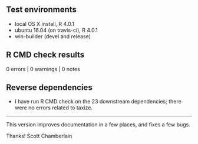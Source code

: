 ## Test environments

* local OS X install, R 4.0.1
* ubuntu 16.04 (on travis-ci), R 4.0.1
* win-builder (devel and release)

## R CMD check results

0 errors | 0 warnings | 0 notes

## Reverse dependencies

* I have run R CMD check on the 23 downstream dependencies; there were no errors related to taxize.

------

This version improves documentation in a few places, and fixes a few bugs.

Thanks!
Scott Chamberlain
